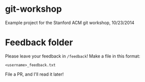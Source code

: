 git-workshop
============

Example project for the Stanford ACM git workshop, 10/23/2014

# Feedback folder

Please leave your feedback in `/feedback`!  Make a file in this format:

```
<username>_feedback.txt
```

File a PR, and I'll read it later!
